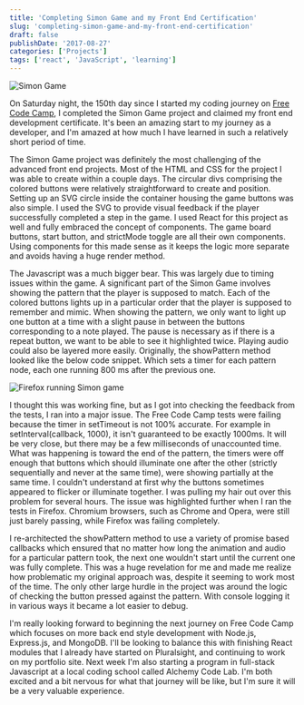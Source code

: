 ```yaml
---
title: 'Completing Simon Game and my Front End Certification'
slug: 'completing-simon-game-and-my-front-end-certification'
draft: false
publishDate: '2017-08-27'
categories: ['Projects']
tags: ['react', 'JavaScript', 'learning']
---
```

![Simon Game](images/2017-08-simon-game.jpg#center)

On Saturday night, the 150th day since I started my coding journey on [Free Code Camp](http://freecodecamp.org), I completed the Simon Game project and claimed my front end development certificate. It's been an amazing start to my journey as a developer, and I'm amazed at how much I have learned in such a relatively short period of time.

The Simon Game project was definitely the most challenging of the advanced front end projects. Most of the HTML and CSS for the project I was able to create within a couple days. The circular divs comprising the colored buttons were relatively straightforward to create and position. Setting up an SVG circle inside the container housing the game buttons was also simple. I used the SVG to provide visual feedback if the player successfully completed a step in the game. I used React for this project as well and fully embraced the concept of components. The game board buttons, start button, and strictMode toggle are all their own components. Using components for this made sense as it keeps the logic more separate and avoids having a huge render method.

The Javascript was a much bigger bear. This was largely due to timing issues within the game. A significant part of the Simon Game involves showing the pattern that the player is supposed to match. Each of the colored buttons lights up in a particular order that the player is supposed to remember and mimic. When showing the pattern, we only want to light up one button at a time with a slight pause in between the buttons corresponding to a note played. The pause is necessary as if there is a repeat button, we want to be able to see it highlighted twice. Playing audio could also be layered more easily. Originally, the showPattern method looked like the below code snippet. Which sets a timer for each pattern node, each one running 800 ms after the previous one.

![Firefox running Simon game](images/2017-08-simon-firefox.jpg)

I thought this was working fine, but as I got into checking the feedback from the tests, I ran into a major issue. The Free Code Camp tests were failing because the timer in setTimeout is not 100% accurate. For example in setInterval(callback, 1000), it isn't guaranteed to be exactly 1000ms. It will be very close, but there may be a few milliseconds of unaccounted time. What was happening is toward the end of the pattern, the timers were off enough that buttons which should illuminate one after the other (strictly sequentially and never at the same time), were showing partially at the same time. I couldn't understand at first why the buttons sometimes appeared to flicker or illuminate together. I was pulling my hair out over this problem for several hours. The issue was highlighted further when I ran the tests in Firefox. Chromium browsers, such as Chrome and Opera, were still just barely passing, while Firefox was failing completely.

I re-architected the showPattern method to use a variety of promise based callbacks which ensured that no matter how long the animation and audio for a particular pattern took, the next one wouldn't start until the current one was fully complete. This was a huge revelation for me and made me realize how problematic my original approach was, despite it seeming to work most of the time. The only other large hurdle in the project was around the logic of checking the button pressed against the pattern. With console logging it in various ways it became a lot easier to debug.

I'm really looking forward to beginning the next journey on Free Code Camp which focuses on more back end style development with Node.js, Express.js, and MongoDB. I'll be looking to balance this with finishing React modules that I already have started on Pluralsight, and continuing to work on my portfolio site. Next week I'm also starting a program in full-stack Javascript at a local coding school called Alchemy Code Lab. I'm both excited and a bit nervous for what that journey will be like, but I'm sure it will be a very valuable experience.
